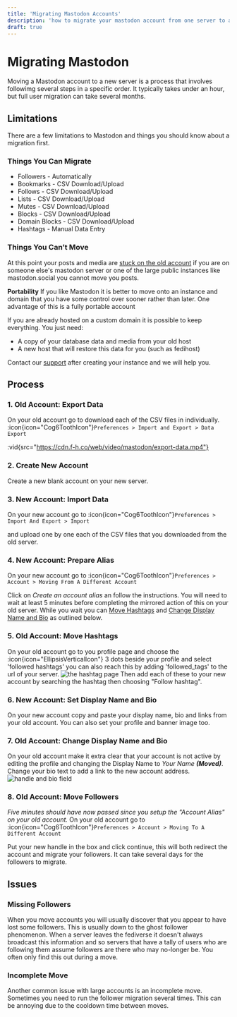 ```yaml
---
title: 'Migrating Mastodon Accounts'
description: 'how to migrate your mastodon account from one server to another'
draft: true
---
```

# Migrating Mastodon
Moving a Mastodon account to a new server is a process that involves followimg several steps in a specific order. It typically takes under an hour, but full user migration can take several months.

## Limitations
There are a few limitations to Mastodon and things you should know about a migration first.

### Things You Can Migrate
* Followers - Automatically
* Bookmarks - CSV Download/Upload
* Follows - CSV Download/Upload
* Lists - CSV Download/Upload
* Mutes - CSV Download/Upload
* Blocks - CSV Download/Upload
* Domain Blocks - CSV Download/Upload
* Hashtags - Manual Data Entry

### Things You Can’t Move
At this point your posts and media are [stuck on the old account](https://github.com/mastodon/mastodon/issues/12423) if you are on someone else's mastodon server or one of the large public instances like mastodon.social you cannot move you posts.
<aside><strong>Portability</strong>
If you like Mastodon it is better to move onto an instance and domain that you have some control over sooner rather than later. One advantage of this is a fully portable account</aside>

If you are already hosted on a custom domain it is possible to keep everything. You just need:

* A copy of your database data and media from your old host
* A new host that will restore this data for you (such as fedihost)

Contact our <a href="mailto://support@fedihost.co">support</a> after creating your instance and we will help you.

## Process

### 1. Old Account: Export Data
On your old account go to download each of the CSV files in individually. :icon{icon="Cog6ToothIcon"}`Preferences > Import and Export > Data Export`

:vid{src="https://cdn.f-h.co/web/video/mastodon/export-data.mp4"}

### 2. Create New Account
Create a new blank account on your new server.

### 3. New Account: Import Data
On your new account go to :icon{icon="Cog6ToothIcon"}`Preferences > Import And Export > Import`

and upload one by one each of the CSV files that you downloaded from the old server.

### 4. New Account: Prepare Alias
On your new account go to :icon{icon="Cog6ToothIcon"}`Preferences > Account > Moving From A Different Account`

Click on _Create an account alias_ an follow the instructions.
You will need to wait at least 5 minutes before completing the mirrored action of this on your old server. While you wait you can [Move Hashtags](#move-hashtags) and [Change Display Name and Bio](#change-display-name-and-bio) as outlined below.

### 5. Old Account: Move Hashtags
On your old account go to you profile page and choose the :icon{icon="EllipsisVerticalIcon"} 3 dots beside your profile and select 'followed hashtags' you can also reach this by adding 'followed_tags' to the url of your server.
![the hashtag page](/article/img/mastodon/migration/migration-hashtags-raw.png)
Then add each of these to your new account by searching the hashtag then choosing "Follow hashtag".

### 6. New Account: Set Display Name and Bio
On your new account copy and paste your display name, bio and links from your old account. You can also set your profile and banner image too.

### 7. Old Account: Change Display Name and Bio
On your old account make it extra clear that your account is not active by editing the profile and changing the Display Name to _Your Name **(Moved)**_. Change your bio text to add a link to the new account address.
![handle and bio field](/article/img/mastodon/migration/migration-hashtags-raw.png)

### 8. Old Account: Move Followers
_Five minutes should have now passed since you setup the "Account Alias" on your old account._
On your old account go to :icon{icon="Cog6ToothIcon"}`Preferences > Account > Moving To A Different Account`

Put your new handle in the box and click continue, this will both redirect the account and migrate your followers. It can take several days for the followers to migrate.

## Issues

### Missing Followers
When you move accounts you will usually discover that you appear to have lost some followers. This is usually down to the ghost follower phenomenon. When a server leaves the fediverse it doesn't always broadcast this information and so servers that have a tally of users who are following them assume followers are there who may no-longer be. You often only find this out during a move.

### Incomplete Move
Another common issue with large accounts is an incomplete move. Sometimes you need to run the follower migration several times. This can be annoying due to the cooldown time between moves.
